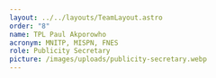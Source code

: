 ```yaml
---
layout: ../../layouts/TeamLayout.astro
order: "8"
name: TPL Paul Akporowho
acronym: MNITP, MISPN, FNES
role: Publicity Secretary
picture: /images/uploads/publicity-secretary.webp
---
```

